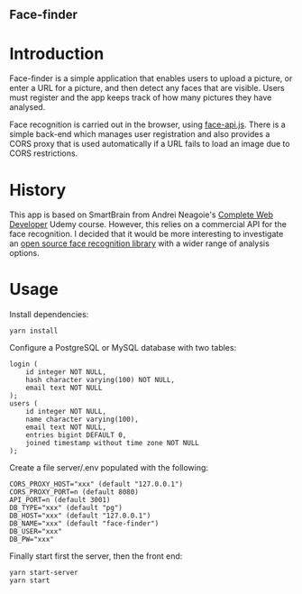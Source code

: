 ## Face-finder

# Introduction

Face-finder is a simple application that enables users to upload a picture, or enter a URL for a picture, and then detect any faces that are visible. Users must register and the app keeps track of how many pictures they have analysed.

Face recognition is carried out in the browser, using [face-api.js](https://github.com/justadudewhohacks/face-api.js). There is a simple back-end which manages user registration and also provides a CORS proxy that is used automatically if a URL fails to load an image due to CORS restrictions.

# History

This app is based on SmartBrain from Andrei Neagoie's [Complete Web Developer](https://www.udemy.com/the-complete-web-developer-zero-to-mastery) Udemy course. However, this relies on a commercial API for the face recognition. I decided that it would be more interesting to investigate an [open source face recognition library](https://github.com/justadudewhohacks/face-api.js) with a wider range of analysis options.

# Usage

Install dependencies:
```
yarn install
```
Configure a PostgreSQL or MySQL database with two tables:
```
login (
    id integer NOT NULL,
    hash character varying(100) NOT NULL,
    email text NOT NULL
);
users (
    id integer NOT NULL,
    name character varying(100),
    email text NOT NULL,
    entries bigint DEFAULT 0,
    joined timestamp without time zone NOT NULL
);
```
Create a file server/.env populated with the following:
```
CORS_PROXY_HOST="xxx" (default "127.0.0.1")
CORS_PROXY_PORT=n (default 8080)
API_PORT=n (default 3001)
DB_TYPE="xxx" (default "pg")
DB_HOST="xxx" (default "127.0.0.1")
DB_NAME="xxx" (default "face-finder")
DB_USER="xxx"
DB_PW="xxx"
```

Finally start first the server, then the front end:
```
yarn start-server
yarn start
```
